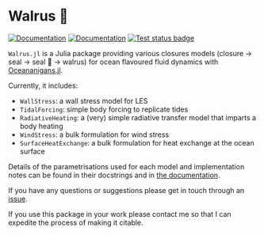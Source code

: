 # Walrus 🦭

[![Documentation](https://img.shields.io/badge/documentation-stable%20release-blue?style=flat-square)](https://walrus.jagosw.com/stable/)
[![Documentation](https://img.shields.io/badge/documentation-dev%20release-orange?style=flat-square)](https://walrus.jagosw.com/dev/)
[![Test status badge](https://github.com/jagoosw/Walrus.jl/actions/workflows/test.yml/badge.svg)](https://github.com/jagoosw/Walrus.jl/actions/workflows/test.yml)

``Walrus.jl`` is a Julia package providing various closures models (closure -> seal -> seal 🦭 -> walrus) for ocean flavoured fluid dynamics with [Oceananigans.jl](https://github.com/CliMA/Oceananigans.jl/).

Currently, it includes:
- `WallStress`: a wall stress model for LES
- `TidalForcing`: simple body forcing to replicate tides
- `RadiativeHeating`: a (very) simple radiative transfer model that imparts a body heating
- `WindStress`: a bulk formulation for wind stress
- `SurfaceHeatExchange`: a bulk formulation for heat exchange at the ocean surface

Details of the parametrisations used for each model and implementation notes can be found in their docstrings and in [the documentation](https://walrus.jagosw.com/stable/appendix/library/).

If you have any questions or suggestions please get in touch through an [issue](https://github.com/jagoosw/Walrus.jl/issues).

If you use this package in your work please contact me so that I can expedite the process of making it citable.